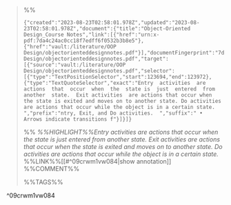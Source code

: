 
>%%
>```annotation-json
>{"created":"2023-08-23T02:58:01.978Z","updated":"2023-08-23T02:58:01.978Z","document":{"title":"Object-Oriented Design_Course Notes","link":[{"href":"urn:x-pdf:7da4c24ac0cc18f7edff6f0532b3b8e5"},{"href":"vault:/literature/OOP Design/objectorienteddesignnotes.pdf"}],"documentFingerprint":"7da4c24ac0cc18f7edff6f0532b3b8e5"},"uri":"vault:/literature/OOP Design/objectorienteddesignnotes.pdf","target":[{"source":"vault:/literature/OOP Design/objectorienteddesignnotes.pdf","selector":[{"type":"TextPositionSelector","start":123694,"end":123972},{"type":"TextQuoteSelector","exact":"Entry  activities  are  actions  that  occur  when  the  state is  just  entered  from  another  state.  Exit activities  are actions that occur when the state is exited and moves on to another state. Do activities are actions that occur while the object is in a certain state. ","prefix":"ntry, Exit, and Do activities.  ","suffix":" • Arrows indicate transitions f"}]}]}
>```
>%%
>*%%HIGHLIGHT%%Entry  activities  are  actions  that  occur  when  the  state is  just  entered  from  another  state.  Exit activities  are actions that occur when the state is exited and moves on to another state. Do activities are actions that occur while the object is in a certain state.*
>%%LINK%%[[#^09crwm1vw084|show annotation]]
>%%COMMENT%%
>
>%%TAGS%%
>
^09crwm1vw084
